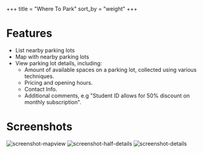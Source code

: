 +++
title = "Where To Park"
sort_by = "weight"
+++

# Features

- List nearby parking lots
- Map with nearby parking lots
- View parking lot details, including:
    - Amount of available spaces on a parking lot, collected using various techniques.
    - Pricing and opening hours.
    - Contact Info.
    - Additional comments, e.g "Student ID allows for 50% discount on monthly subscription".

# Screenshots

<div class="demonstration-media">
    <img class="demonstration-image" src="screenshot-mapview.png" alt="screenshot-mapview">
    <img class="demonstration-image" src="screenshot-half-details.png" alt="screenshot-half-details">
    <img class="demonstration-image" src="screenshot-details.png" alt="screenshot-details">
</div>
